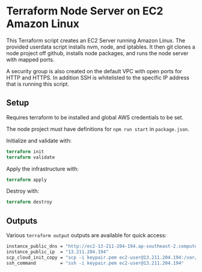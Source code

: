 # Terraform Node Server on EC2 Amazon Linux

This Terraform script creates an EC2 Server running Amazon Linux. The provided userdata script installs nvm, node, and iptables. It then git clones a node project off github, installs node packages, and runs the node server with mapped ports.

A security group is also created on the default VPC with open ports for HTTP and HTTPS. In addition SSH is whitelisted to the specific IP address that is running this script.

## Setup

Requires terraform to be installed and global AWS credentials to be set.

The node project must have definitions for `npm run start` in `package.json`.

Initialize and validate with:

```terraform
terraform init
terraform validate
```

Apply the infrastructure with:

```terraform
terraform apply
```

Destroy with:

```terraform
terraform destroy
```

## Outputs

Various `terraform output` outputs are available for quick access:

```bash
instance_public_dns = "http://ec2-13-211-204-194.ap-southeast-2.compute.amazonaws.com"
instance_public_ip  = "13.211.204.194"
scp_cloud_init_copy = "scp -i keypair.pem ec2-user@13.211.204.194:/var/log/cloud-init-output.log ec2.log"
ssh_command         = "ssh -i keypair.pem ec2-user@13.211.204.194"
```
